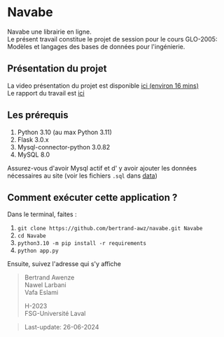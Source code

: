 # Navabe
Navabe une librairie en ligne.  
Le présent travail constitue le projet de session pour le cours GLO-2005: Modèles et langages des bases de données pour l'ingénierie.

## Présentation du projet
La video présentation du projet est disponible [ici (environ 16 mins)](https://ulavaldti-my.sharepoint.com/:v:/g/personal/beawe_ulaval_ca/Eff_msLrJDxPiXaN5vBkmNcBx0_txN7NvoNzxNlVzDK8fw?e=ABB3Ns&nav=eyJyZWZlcnJhbEluZm8iOnsicmVmZXJyYWxBcHAiOiJTdHJlYW1XZWJBcHAiLCJyZWZlcnJhbFZpZXciOiJTaGFyZURpYWxvZy1MaW5rIiwicmVmZXJyYWxBcHBQbGF0Zm9ybSI6IldlYiIsInJlZmVycmFsTW9kZSI6InZpZXcifX0%3D)  
Le rapport du travail est [ici](report/Rapport.pdf)

## Les prérequis
1. Python 3.10 (au max Python 3.11)
2. Flask 3.0.x
3. Mysql-connector-python 3.0.82
4. MySQL 8.0  

Assurez-vous d'avoir Mysql actif et d' y avoir ajouter les données nécessaires au site (voir les fichiers `.sql` dans [data](static/data))

## Comment exécuter cette application ?
Dans le terminal, faites :  
1.  `git clone https://github.com/bertrand-awz/navabe.git Navabe` 
2.  `cd Navabe`
3.  `python3.10 -m pip install -r requirements`  
5.  `python app.py`  


Ensuite, suivez l'adresse qui s'y affiche

 
> Bertrand Awenze  
> Nawel Larbani  
> Vafa Eslami
> 
> H-2023  
> FSG-Université Laval

> Last-update: 26-06-2024
